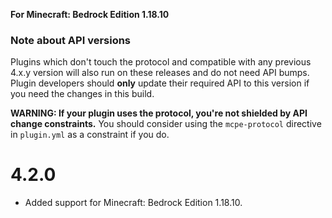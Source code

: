 **For Minecraft: Bedrock Edition 1.18.10**

### Note about API versions
Plugins which don't touch the protocol and compatible with any previous 4.x.y version will also run on these releases and do not need API bumps.
Plugin developers should **only** update their required API to this version if you need the changes in this build.

**WARNING: If your plugin uses the protocol, you're not shielded by API change constraints.** You should consider using the `mcpe-protocol` directive in `plugin.yml` as a constraint if you do.

# 4.2.0
- Added support for Minecraft: Bedrock Edition 1.18.10.

